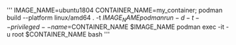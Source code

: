 '''
IMAGE_NAME=ubuntu1804 CONTAINER_NAME=my_container;
podman build --platform linux/amd64 . -t $IMAGE_NAME
podman run -d -t --privileged --name=$CONTAINER_NAME $IMAGE_NAME
podman exec -it -u root $CONTAINER_NAME bash
'''
